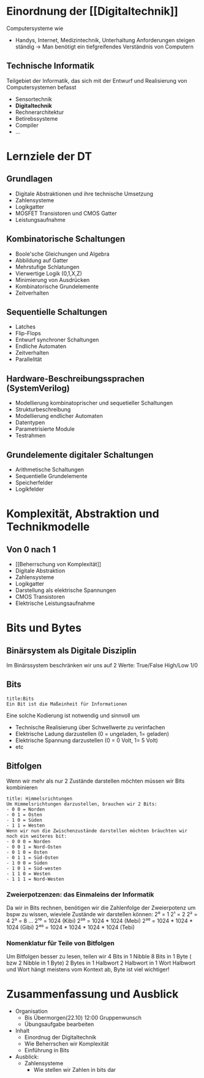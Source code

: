 # Einordnung der [[Digitaltechnik]]
Computersysteme wie
- Handys, Internet, Medizintechnik, Unterhaltung
Anforderungen steigen ständig
-> Man benötigt ein tiefgreifendes Verständnis von Computern
## Technische Informatik
Teilgebiet der Informatik, das sich mit der Entwurf und Realisierung von Computersystemen befasst
- Sensortechnik
- **Digitaltechnik**
- Rechnerarchitektur
- Betirebssysteme
- Compiler
- ...

# Lernziele der DT
## Grundlagen
- Digitale Abstraktionen und ihre technische Umsetzung
- Zahlensysteme
- Logikgatter
- MOSFET Transistoren und CMOS Gatter
- Leistungsaufnahme

## Kombinatorische Schaltungen
- Boole'sche Gleichungen und Algebra
- Abbildung auf Gatter
- Mehrstufige Schlatungen
- Vierwertige Logik (0,1,X,Z)
- Minimierung von Ausdrücken
- Kombinatorische Grundelemente
- Zeitverhalten

## Sequentielle Schaltungen
- Latches
- Flip-Flops
- Entwurf synchroner Schaltungen
- Endliche Automaten
- Zeitverhalten
- Parallelität

## Hardware-Beschreibungssprachen (SystemVerilog)
- Modellierung kombinatoprischer und sequetieller Schaltungen
- Strukturbeschreibung
- Modellierung endlicher Automaten
- Datentypen
- Parametrisierte Module
- Testrahmen

## Grundelemente digitaler Schaltungen
- Arithmetische Schaltungen
- Sequentielle Grundelemente
- Speicherfelder
- Logikfelder

# Komplexität, Abstraktion und Technikmodelle
## Von 0 nach 1
- [[Beherrschung von Komplexität]]
- Digitale Abstraktion
- Zahlensysteme
- Logikgatter
- Darstellung als elektrische Spannungen
- CMOS Transistoren
- Elektrische Leistungsaufnahme

# Bits und Bytes
## Binärsystem als Digitale Disziplin
Im Binärssystem beschränken wir uns auf 2 Werte:
True/False
High/Low
1/0
## Bits
```ad-note
title:Bits
Ein Bit ist die Maßeinheit für Informationen
```
Eine solche Kodierung ist notwendig und sinnvoll um
- Technische Realisierung über Schwellwerte zu verinfachen
- Elektrische Ladung darzustellen (0 = ungeladen, 1= geladen)
- Elektrische Spannung darzustellen (0 = 0 Volt, 1= 5 Volt)
- etc
## Bitfolgen
Wenn wir mehr als nur 2 Zustände darstellen möchten müssen wir Bits kombinieren
```ad-example
title: Himmelsrichtungen
Um Himmelsrichtungen darzustellen, brauchen wir 2 Bits:
- 0 0 = Norden
- 0 1 = Osten
- 1 0 = Süden
- 1 1 = Westen
Wenn wir nun die Zwischenzustände darstellen möchten bräuchten wir noch ein weiteres bit:
- 0 0 0 = Norden
- 0 0 1 = Nord-Osten
- 0 1 0 = Osten
- 0 1 1 = Süd-Osten
- 1 0 0 = Süden
- 1 0 1 = Süd-westen
- 1 1 0 = Westen
- 1 1 1 = Nord-Westen
```
### Zweierpotzenzen: das Einmaleins der Informatik
Da wir in Bits rechnen, benötigen wir die Zahlenfolge der Zweierpotenz um bspw zu wissen, wieviele Zustände wir darstellen können:
2⁰ = 1
2¹ = 2
2² = 4
2³ = 8
...
2¹⁰ = 1024 (Kibi)
2²⁰ = 1024 \* 1024 (Mebi)
2³⁰ = 1024 \* 1024 \* 1024 (Gibi)
2⁴⁰ = 1024 \* 1024 \* 1024 \* 1024 (Tebi)

### Nomenklatur für Teile von Bitfolgen
Um Bitfolgen besser zu lesen, teilen wir
4 Bits in 1 Nibble
8 Bits in 1 Byte ( bzw 2 Nibble in 1 Byte)
2 Bytes in 1 Halbwort
2 Halbwort in 1 Wort
Halbwort und Wort hängt meistens vom Kontext ab, Byte ist viel wichtiger!

# Zusammenfassung und Ausblick
- Organisation
	- Bis Übermorgen(22.10) 12:00 Gruppenwunsch
	- Übungsaufgabe bearbeiten
- Inhalt
	- Einordnug der Digitaltechnik
	- Wie Beherrschen wir Komplexität
	- Einführung in Bits
- Ausblick:
	- Zahlensysteme
		- Wie stellen wir Zahlen in bits dar